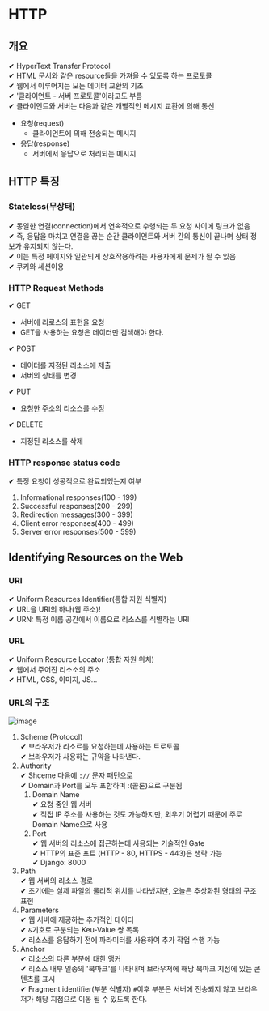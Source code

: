 # HTTP
## 개요
✔ HyperText Transfer Protocol  
✔ HTML 문서와 같은 resource들을 가져올 수 있도록 하는 프로토콜  
✔ 웹에서 이루어지는 모든 데이터 교환의 기초  
✔ '클라이언트 - 서버 프로토콜'이라고도 부름  
✔ 클라이언트와 서버는 다음과 같은 개별적인 메시지 교환에 의해 통신  
- 요청(request)
  - 클라이언트에 의해 전송되는 메시지
- 응답(response)
  - 서버에서 응답으로 처리되는 메시지  
## HTTP 특징
### Stateless(무상태)
✔ 동일한 연결(connection)에서 연속적으로 수행되는 두 요청 사이에 링크가 없음  
✔ 즉, 응답을 마치고 연결을 끊는 순간 클라이언트와 서버 간의 통신이 끝나며 상태 정보가 유지되지 않는다.  
✔ 이는 특정 페이지와 일관되게 상호작용하려는 사용자에게 문제가 될 수 있음  
✔ 쿠키와 세션이용
### HTTP Request Methods
✔ GET
- 서버에 리로스의 표현을 요청
- GET을 사용하는 요청은 데이터만 검색해야 한다.  

✔ POST
- 데이터를 지정된 리소스에 제출
- 서버의 상태를 변경

✔ PUT
- 요청한 주소의 리소스를 수정

✔ DELETE
- 지정된 리소스를 삭제
### HTTP response status code
✔ 특정 요청이 성공적으로 완료되었는지 여부
1. Informational responses(100 - 199)
2. Successful responses(200 - 299)
3. Redirection messages(300 - 399)
4. Client error responses(400 - 499)
5. Server error responses(500 - 599)

## Identifying Resources on the Web
### URI
✔ Uniform Resources Identifier(통합 자원 식별자)  
✔ URL을 URI의 하나(웹 주소)!  
✔ URN: 특정 이름 공간에서 이름으로 리소스를 식별하는 URI
### URL
✔ Uniform Resource Locator (통합 자원 위치)  
✔ 웹에서 주어진 리소소의 주소  
✔ HTML, CSS, 이미지, JS...
### URL의 구조
![image](https://user-images.githubusercontent.com/109324637/196075425-d0cfec23-3137-4c1b-b5c1-fb0e4b7f76e5.png)   
1. Scheme (Protocol)  
   ✔ 브라우저가 리소르를 요청하는데 사용하는 트로토콜   
   ✔ 브라우저가 사용하는 규약을 나타낸다.  
2. Authority  
   ✔ Shceme 다음에 `://` 문자 패턴으로    
   ✔ Domain과 Port를 모두 포함하며 :(콜론)으로 구분됨  
   1. Domain Name  
   ✔ 요청 중인 웹 서버  
   ✔ 직접 IP 주소를 사용하는 것도 가능하지만, 외우기 어렵기 때문에 주로 Domain Name으로 사용
   2. Port  
   ✔ 웹 서버의 리소스에 접근하는데 사용되는 기술적인 Gate  
   ✔ HTTP의 표준 포트 (HTTP - 80, HTTPS - 443)은 생략 가능  
   ✔ Django: 8000  
3. Path  
   ✔ 웹 서버의 리소스 경로  
   ✔ 초기에는 실제 파일의 물리적 위치를 나타냈지만, 오늘은 추상화된 형태의 구조 표현  
4. Parameters  
   ✔ 웹 서버에 제공하는 추가적인 데이터  
   ✔ `&`기호로 구분되는 Keu-Value 쌍 목록  
   ✔ 리소스를 응답하기 전에 파라미터를 사용하여 추가 작업 수행 가능  
5. Anchor  
   ✔ 리소스의 다른 부분에 대한 앵커  
   ✔ 리소스 내부 일종의 '북마크'를 나타내며 브라우저에 해당 북마크 지점에 있는 콘텐츠를 표시  
   ✔ Fragment identifier(부분 식별자) `#`이후 부분은 서버에 전송되지 않고 브라우저가 해당 지점으로 이동 될 수 있도록 한다.  
   


